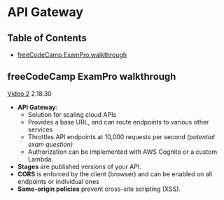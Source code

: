 # API Gateway

## Table of Contents <!-- omit in toc -->

- [freeCodeCamp ExamPro walkthrough](#freecodecamp-exampro-walkthrough)

## freeCodeCamp ExamPro walkthrough

[Video 2](https://youtu.be/eCopK1RoyFM) 2.18.30

- **API Gateway**:
  - Solution for scaling cloud APIs
  - Provides a base URL, and can route endpoints to various other services
  - Throttles API endpoints at 10,000 requests per second _(potential exam question)_
  - Authorization can be implemented with AWS Cognito or a custom Lambda.
- **Stages** are published versions of your API.
- **CORS** is enforced by the client (browser) and can be enabled on all endpoints or individual ones
- **Same-origin policies** prevent cross-site scripting (XSS).
